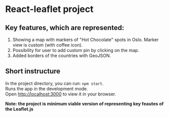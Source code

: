 # React-leaflet project

## Key features, which are represented:

1. Showing a map with markers of "Hot Chocolate" spots in Oslo. Marker view is custom (with coffee icon).
2. Possibility for user to add custom pin by clicking on the map.
3. Added borders of the countries with GeoJSON.


## Short instructure

In the project directory, you can run: `npm start`.\
Runs the app in the development mode.\
Open [http://localhost:3000](http://localhost:3000) to view it in your browser.

**Note: the project is minimum viable version of representing key feautes of the Leaflet.js**
